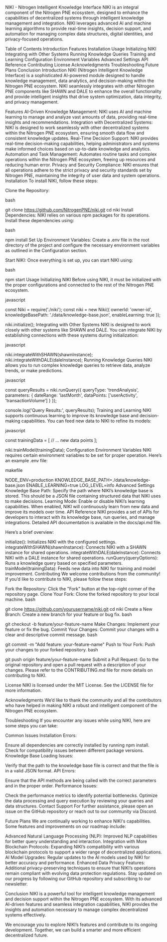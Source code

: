 NIKI - Nitrogen Intelligent Knowledge Interface
NIKI is an integral component of the Nitrogen PNE ecosystem, designed to enhance the capabilities of decentralized systems through intelligent knowledge management and integration. NIKI leverages advanced AI and machine learning algorithms to provide real-time insights, decision support, and automation for managing complex data structures, digital identities, and privacy-focused operations.

Table of Contents
Introduction
Features
Installation
Usage
Initializing NIKI
Integrating with Other Systems
Running Knowledge Queries
Training and Learning
Configuration
Environment Variables
Advanced Settings
API Reference
Contributing
License
Acknowledgments
Troubleshooting
Future Plans
Conclusion
Introduction
NIKI (Nitrogen Intelligent Knowledge Interface) is a sophisticated AI-powered module designed to handle knowledge management, data analytics, and decision-making within the Nitrogen PNE ecosystem. NIKI seamlessly integrates with other Nitrogen PNE components like SHAWN and DALE to enhance the overall functionality and provide intelligent insights that drive system optimization, data integrity, and privacy management.

Features
AI-Driven Knowledge Management: NIKI uses AI and machine learning to manage and analyze vast amounts of data, providing real-time insights and recommendations.
Integration with Decentralized Systems: NIKI is designed to work seamlessly with other decentralized systems within the Nitrogen PNE ecosystem, ensuring smooth data flow and consistent knowledge updates.
Real-Time Decision Support: NIKI provides real-time decision-making capabilities, helping administrators and systems make informed choices based on up-to-date knowledge and analytics.
Automation and Task Management: Automates routine tasks and complex operations within the Nitrogen PNE ecosystem, freeing up resources and reducing human error.
Privacy and Security Compliance: NIKI ensures that all operations adhere to the strict privacy and security standards set by Nitrogen PNE, maintaining the integrity of user data and system operations.
Installation
To install NIKI, follow these steps:

Clone the Repository:

bash

git clone https://github.com/NitrogenPNE/niki.git
cd niki
Install Dependencies:
NIKI relies on various npm packages for its operations. Install these dependencies using:

bash

npm install
Set Up Environment Variables:
Create a .env file in the root directory of the project and configure the necessary environment variables as outlined in the Configuration section.

Start NIKI:
Once everything is set up, you can start NIKI using:

bash

npm start
Usage
Initializing NIKI
Before using NIKI, it must be initialized with the proper configurations and connected to the rest of the Nitrogen PNE ecosystem.

javascript

const Niki = require('./niki');
const niki = new Niki({
  ownerId: 'owner-id',
  knowledgeBasePath: './data/knowledge-base.json',
  enableLearning: true
});

niki.initialize();
Integrating with Other Systems
NIKI is designed to work closely with other systems like SHAWN and DALE. You can integrate NIKI by establishing connections with these systems during initialization:

javascript

niki.integrateWithSHAWN(shawnInstance);
niki.integrateWithDALE(daleInstance);
Running Knowledge Queries
NIKI allows you to run complex knowledge queries to retrieve data, analyze trends, or make predictions.

javascript

const queryResults = niki.runQuery({
  queryType: 'trendAnalysis',
  parameters: {
    dateRange: 'lastMonth',
    dataPoints: ['userActivity', 'transactionVolume']
  }
});

console.log('Query Results:', queryResults);
Training and Learning
NIKI supports continuous learning to improve its knowledge base and decision-making capabilities. You can feed new data to NIKI to refine its models:

javascript

const trainingData = [
  // ... new data points
];

niki.trainModel(trainingData);
Configuration
Environment Variables
NIKI requires certain environment variables to be set for proper operation. Here’s an example .env file:

makefile

NODE_ENV=production
KNOWLEDGE_BASE_PATH=./data/knowledge-base.json
ENABLE_LEARNING=true
LOG_LEVEL=info
Advanced Settings
Knowledge Base Path: Specify the path where NIKI’s knowledge base is stored. This should be a JSON file containing structured data that NIKI uses to make decisions.
Learning Mode: Enable or disable NIKI’s learning capabilities. When enabled, NIKI will continuously learn from new data and improve its models over time.
API Reference
NIKI provides a set of APIs for developers to interact with its knowledge base, run queries, and manage integrations. Detailed API documentation is available in the docs/api.md file.

Here’s a brief overview:

initialize(): Initializes NIKI with the configured settings.
integrateWithSHAWN(shawnInstance): Connects NIKI with a SHAWN instance for shared operations.
integrateWithDALE(daleInstance): Connects NIKI with a DALE instance for shared operations.
runQuery(queryOptions): Runs a knowledge query based on specified parameters.
trainModel(trainingData): Feeds new data into NIKI for training and model improvement.
Contributing
We welcome contributions from the community! If you’d like to contribute to NIKI, please follow these steps:

Fork the Repository: Click the "Fork" button at the top-right corner of the repository page.
Clone Your Fork: Clone the forked repository to your local machine.
bash

git clone https://github.com/yourusername/niki.git
cd niki
Create a New Branch: Create a new branch for your feature or bug fix.
bash

git checkout -b feature/your-feature-name
Make Changes: Implement your feature or fix the bug.
Commit Your Changes: Commit your changes with a clear and descriptive commit message.
bash

git commit -m "Add feature: your-feature-name"
Push to Your Fork: Push your changes to your forked repository.
bash

git push origin feature/your-feature-name
Submit a Pull Request: Go to the original repository and open a pull request with a description of your changes.
Please refer to the CONTRIBUTING.md file for more details on contributing to NIKI.

License
NIKI is licensed under the MIT License. See the LICENSE file for more information.

Acknowledgments
We’d like to thank the community and all the contributors who have helped in making NIKI a robust and intelligent component of the Nitrogen PNE ecosystem.

Troubleshooting
If you encounter any issues while using NIKI, here are some steps you can take:

Common Issues
Installation Errors:

Ensure all dependencies are correctly installed by running npm install.
Check for compatibility issues between different package versions.
Knowledge Base Loading Issues:

Verify that the path to the knowledge base file is correct and that the file is in a valid JSON format.
API Errors:

Ensure that the API methods are being called with the correct parameters and in the proper order.
Performance Issues:

Check the performance metrics to identify potential bottlenecks.
Optimize the data processing and query execution by reviewing your queries and data structures.
Contact Support
For further assistance, please open an issue on the GitHub repository or reach out to our community via Discord.

Future Plans
We are continually working to enhance NIKI's capabilities. Some features and improvements on our roadmap include:

Advanced Natural Language Processing (NLP): Improved NLP capabilities for better query understanding and interaction.
Integration with More Blockchain Protocols: Expanding NIKI’s compatibility with various blockchain protocols to support a wider range of decentralized applications.
AI Model Upgrades: Regular updates to the AI models used by NIKI for better accuracy and performance.
Enhanced Data Privacy Features: Additional privacy-preserving techniques to ensure that NIKI’s operations remain compliant with evolving data protection regulations.
Stay updated on our progress by following our GitHub repository and subscribing to our newsletter.

Conclusion
NIKI is a powerful tool for intelligent knowledge management and decision support within the Nitrogen PNE ecosystem. With its advanced AI-driven features and seamless integration capabilities, NIKI provides the insights and automation necessary to manage complex decentralized systems effectively.

We encourage you to explore NIKI’s features and contribute to its ongoing development. Together, we can build a smarter and more efficient decentralized future.
